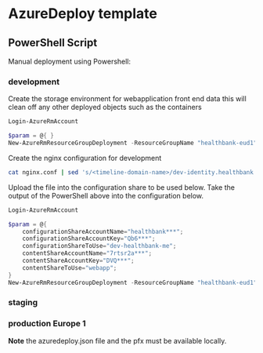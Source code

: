 # AzureDeploy template

## PowerShell Script

Manual deployment using Powershell:

### development

Create the storage environment for webapplication front end data this will clean off any other deployed objects such as the containers

```Powershell
Login-AzureRmAccount

$param = @{ }
New-AzureRmResourceGroupDeployment -ResourceGroupName "healthbank-eud1" -TemplateFile ".\azuredeploy.json" -TemplateParameterObject $param -Mode Complete
```

Create the nginx configuration for development

```Bash
cat nginx.conf | sed 's/<timeline-domain-name>/dev-identity.healthbank.me/g' > nginx.timeline.dev.healthbank.me.conf
```

Upload the file into the configuration share to be used below. Take the output of the PowerShell above into the configuration below. 

```PowerShell
Login-AzureRmAccount

$param = @{ 
    configurationShareAccountName="healthbank***";
    configurationShareAccountKey="Qb6***"; 
    configurationShareToUse="dev-healthbank-me"; 
    contentShareAccountName="7rtsr2a***";
    contentShareAccountKey="DVQ***"; 
    contentShareToUse="webapp";
}
New-AzureRmResourceGroupDeployment -ResourceGroupName "healthbank-eud1" -TemplateFile ".\azuredeploy.containers.json" -TemplateParameterObject $param -Mode Incremental
```

### staging


### production Europe 1


**Note** the azuredeploy.json file and the pfx must be available locally.
